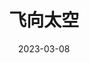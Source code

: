 ---
title: "飞向太空"
date: "2023-03-08"
price: "20.00"
theaters: ["北京大学百周年纪念讲堂"]
remark: ['原声影片・中文字幕']
---